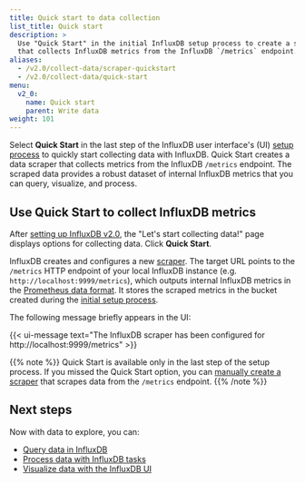 ```yaml
---
title: Quick start to data collection
list_title: Quick start
description: >
  Use "Quick Start" in the initial InfluxDB setup process to create a scraper
  that collects InfluxDB metrics from the InfluxDB `/metrics` endpoint.
aliases:
  - /v2.0/collect-data/scraper-quickstart
  - /v2.0/collect-data/quick-start
menu:
  v2_0:
    name: Quick start
    parent: Write data
weight: 101
---
```


Select **Quick Start** in the last step of the InfluxDB user interface's (UI)
[setup process](/v2.0/get-started/#set-up-influxdb) to quickly start collecting data with InfluxDB.
Quick Start creates a data scraper that collects metrics from the InfluxDB `/metrics` endpoint.
The scraped data provides a robust dataset of internal InfluxDB metrics that you can query, visualize, and process.

## Use Quick Start to collect InfluxDB metrics
After [setting up InfluxDB v2.0](/v2.0/get-started/#set-up-influxdb),
the "Let's start collecting data!" page displays options for collecting data.
Click **Quick Start**.

InfluxDB creates and configures a new [scraper](/v2.0/write-data/scrape-data/).
The target URL points to the `/metrics` HTTP endpoint of your local InfluxDB instance (e.g. `http://localhost:9999/metrics`),
which outputs internal InfluxDB metrics in the [Prometheus data format](https://prometheus.io/docs/instrumenting/exposition_formats/).
It stores the scraped metrics in the bucket created during the [initial setup process](/v2.0/get-started/#set-up-influxdb).

The following message briefly appears in the UI:

{{< ui-message text="The InfluxDB scraper has been configured for http://localhost:9999/metrics" >}}

{{% note %}}
Quick Start is available only in the last step of the setup process.
If you missed the Quick Start option, you can [manually create a scraper](/v2.0/write-data/scrape-data)
that scrapes data from the `/metrics` endpoint.
{{% /note %}}

## Next steps
Now with data to explore, you can:

- [Query data in InfluxDB](/v2.0/query-data)
- [Process data with InfluxDB tasks](/v2.0/process-data)
- [Visualize data with the InfluxDB UI](/v2.0/visualize-data)
